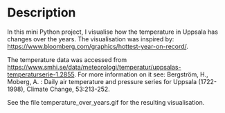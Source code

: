 Description
===
In this mini Python project, I visualise how the temperature in Uppsala has changes over the years. The visualisation was inspired by: https://www.bloomberg.com/graphics/hottest-year-on-record/.

The temperature data was accessed from https://www.smhi.se/data/meteorologi/temperatur/uppsalas-temperaturserie-1.2855. For more information on it see: Bergström, H., Moberg, A. : Daily air temperature and pressure series for Uppsala (1722-1998), Climate Change, 53:213-252.

See the file temperature_over_years.gif for the resulting visualisation.
